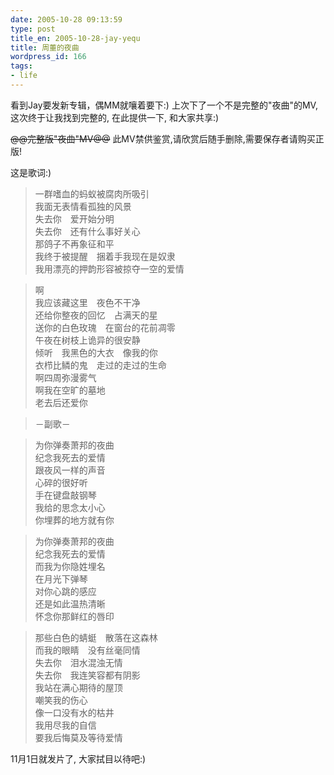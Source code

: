 ```yaml
---
date: 2005-10-28 09:13:59
type: post
title_en: 2005-10-28-jay-yequ
title: 周董的夜曲
wordpress_id: 166
tags:
- life
---
```


看到Jay要发新专辑，偶MM就嚷着要下:) 上次下了一个不是完整的"夜曲"的MV, 这次终于让我找到完整的, 在此提供一下, 和大家共享:)

<del>@@完整版"夜曲"MV@@</del>
此MV禁供鉴赏,请欣赏后随手删除,需要保存者请购买正版!

这是歌词:)

> 一群嗜血的蚂蚁被腐肉所吸引  
我面无表情看孤独的风景  
失去你　爱开始分明  
失去你　还有什么事好关心  
那鸽子不再象征和平  
我终于被提醒　捆着手我现在是奴隶  
我用漂亮的押韵形容被掠夺一空的爱情

> 啊  
我应该藏这里　夜色不干净  
还给你整夜的回忆　占满天的星  
送你的白色玫瑰　在窗台的花前凋零  
午夜在树枝上诡异的很安静　　  
倾听　我黑色的大衣　像我的你  
衣栉比鳞的鬼　走过的走过的生命  
啊四周弥漫雾气  
啊我在空旷的墓地  
老去后还爱你

> －副歌－

> 为你弹奏萧邦的夜曲  
纪念我死去的爱情  
跟夜风一样的声音  
心碎的很好听  
手在键盘敲钢琴  
我给的思念太小心  
你埋葬的地方就有你

> 为你弹奏萧邦的夜曲  
纪念我死去的爱情  
而我为你隐姓埋名  
在月光下弹琴  
对你心跳的感应  
还是如此温热清晰  
怀念你那鲜红的唇印

> 那些白色的蜻蜓　散落在这森林  
而我的眼睛　没有丝毫同情  
失去你　泪水混浊无情  
失去你　我连笑容都有阴影  
我站在满心期待的屋顶  
嘲笑我的伤心  
像一口没有水的枯井  
我用尽我的自信  
要我后悔莫及等待爱情 

11月1日就发片了, 大家拭目以待吧:)
